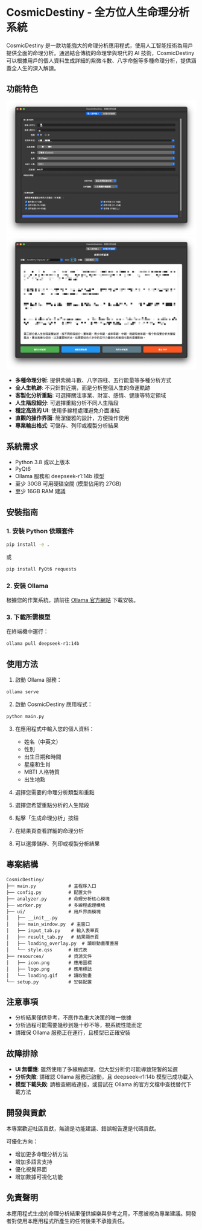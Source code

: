 # CosmicDestiny - 全方位人生命理分析系統

CosmicDestiny 是一款功能強大的命理分析應用程式，使用人工智能技術為用戶提供全面的命理分析。通過結合傳統的命理學與現代的 AI 技術，CosmicDestiny 可以根據用戶的個人資料生成詳細的紫微斗數、八字命盤等多種命理分析，提供涵蓋全人生的深入解讀。

## 功能特色

![alt text](<img/CleanShot 2025-03-22 at 00.14.46@2x.png>)
![alt text](<img/CleanShot 2025-03-22 at 00.16.15@2x.png>)

- **多種命理分析**: 提供紫微斗數、八字四柱、五行能量等多種分析方式
- **全人生軌跡**: 不只針對近期，而是分析整個人生的命運軌跡
- **客製化分析重點**: 可選擇關注事業、財富、感情、健康等特定領域
- **人生階段細分**: 可選擇重點分析不同人生階段
- **穩定高效的 UI**: 使用多線程處理避免介面凍結
- **直觀的操作界面**: 簡潔優雅的設計，方便操作使用
- **專業輸出格式**: 可儲存、列印或複製分析結果

## 系統需求

- Python 3.8 或以上版本
- PyQt6
- Ollama 服務和 deepseek-r1:14b 模型
- 至少 30GB 可用硬碟空間 (模型佔用約 27GB)
- 至少 16GB RAM 建議

## 安裝指南

### 1. 安裝 Python 依賴套件

```bash
pip install -e .
```
或
```bash
pip install PyQt6 requests
```

### 2. 安裝 Ollama

根據您的作業系統，請前往 [Ollama 官方網站](https://ollama.ai/) 下載安裝。

### 3. 下載所需模型

在終端機中運行：

```bash
ollama pull deepseek-r1:14b
```

## 使用方法

1. 啟動 Ollama 服務：

```bash
ollama serve
```

2. 啟動 CosmicDestiny 應用程式：

```bash
python main.py
```

3. 在應用程式中輸入您的個人資料：
   - 姓名（中英文）
   - 性別
   - 出生日期和時間
   - 星座和生肖
   - MBTI 人格特質
   - 出生地點

4. 選擇您需要的命理分析類型和重點

5. 選擇您希望重點分析的人生階段

6. 點擊「生成命理分析」按鈕

7. 在結果頁查看詳細的命理分析

8. 可以選擇儲存、列印或複製分析結果

## 專案結構

```
CosmicDestiny/
├── main.py            # 主程序入口
├── config.py          # 配置文件
├── analyzer.py        # 命理分析核心模塊
├── worker.py          # 多線程處理模塊
├── ui/                # 用戶界面模塊
│   ├── __init__.py
│   ├── main_window.py  # 主窗口
│   ├── input_tab.py    # 輸入表單頁
│   ├── result_tab.py   # 結果顯示頁
│   ├── loading_overlay.py  # 讀取動畫覆蓋層
│   └── style.qss      # 樣式表
├── resources/         # 資源文件
│   ├── icon.png       # 應用圖標
│   ├── logo.png       # 應用標誌
│   └── loading.gif    # 讀取動畫
└── setup.py           # 安裝配置
```

## 注意事項

- 分析結果僅供參考，不應作為重大決策的唯一依據
- 分析過程可能需要幾秒到幾十秒不等，視系統性能而定
- 請確保 Ollama 服務正在運行，且模型已正確安裝

## 故障排除

- **UI 無響應**: 雖然使用了多線程處理，但大型分析仍可能導致短暫的延遲
- **分析失敗**: 請確認 Ollama 服務已啟動，且 deepseek-r1:14b 模型已成功載入
- **模型下載失敗**: 請檢查網絡連接，或嘗試在 Ollama 的官方文檔中查找替代下載方法

## 開發與貢獻

本專案歡迎社區貢獻，無論是功能建議、錯誤報告還是代碼貢獻。

可優化方向：
- 增加更多命理分析方法
- 增加多語言支持
- 優化視覺界面
- 增加數據可視化功能

## 免責聲明

本應用程式生成的命理分析結果僅供娛樂與參考之用，不應被視為專業建議。開發者對使用本應用程式所產生的任何後果不承擔責任。